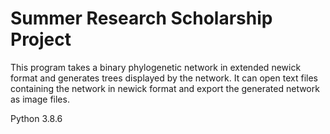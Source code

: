 # Summer Research Scholarship Project

This program takes a binary phylogenetic network in extended newick format
and generates trees displayed by the network. It can open text files containing 
the network in newick format and export the generated network as image files.

Python 3.8.6
